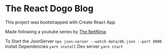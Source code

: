 # The React Dogo Blog

This project was bootstrapped with Create React App.

Made following a youtube series by [The NetNinja](https://www.youtube.com/watch?v=j942wKiXFu8&list=PL4cUxeGkcC9gZD-Tvwfod2gaISzfRiP9d)

To Start the JsonServer `npx json-server --watch data/db.json --port 8000` 
Install Dependencies `yarn install`
Dev server `yarn start` 